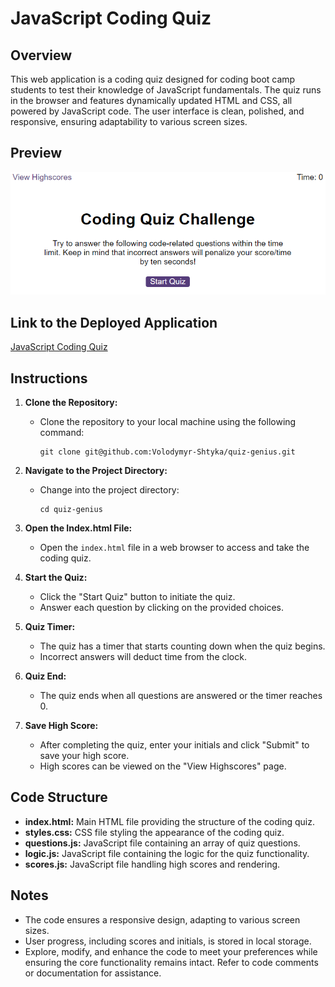 # JavaScript Coding Quiz

## Overview

This web application is a coding quiz designed for coding boot camp students to test their knowledge of JavaScript fundamentals. The quiz runs in the browser and features dynamically updated HTML and CSS, all powered by JavaScript code. The user interface is clean, polished, and responsive, ensuring adaptability to various screen sizes.

## Preview

![JavaScript Coding Quiz](./assets/images/screenshot.png)

## Link to the Deployed Application

[JavaScript Coding Quiz](https://volodymyr-shtyka.github.io/quiz-genius/)

## Instructions

1. **Clone the Repository:**
    - Clone the repository to your local machine using the following command:
      ```
      git clone git@github.com:Volodymyr-Shtyka/quiz-genius.git
      ```

2. **Navigate to the Project Directory:**
    - Change into the project directory:
      ```
      cd quiz-genius
      ```

3. **Open the Index.html File:**
    - Open the `index.html` file in a web browser to access and take the coding quiz.

4. **Start the Quiz:**
    - Click the "Start Quiz" button to initiate the quiz.
    - Answer each question by clicking on the provided choices.

5. **Quiz Timer:**
    - The quiz has a timer that starts counting down when the quiz begins.
    - Incorrect answers will deduct time from the clock.

6. **Quiz End:**
    - The quiz ends when all questions are answered or the timer reaches 0.

7. **Save High Score:**
    - After completing the quiz, enter your initials and click "Submit" to save your high score.
    - High scores can be viewed on the "View Highscores" page.

## Code Structure

- **index.html:** Main HTML file providing the structure of the coding quiz.
- **styles.css:** CSS file styling the appearance of the coding quiz.
- **questions.js:** JavaScript file containing an array of quiz questions.
- **logic.js:** JavaScript file containing the logic for the quiz functionality.
- **scores.js:** JavaScript file handling high scores and rendering.

## Notes

- The code ensures a responsive design, adapting to various screen sizes.
- User progress, including scores and initials, is stored in local storage.
- Explore, modify, and enhance the code to meet your preferences while ensuring the core functionality remains intact. Refer to code comments or documentation for assistance.
